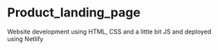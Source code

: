 # Product_landing_page
Website development using HTML, CSS and a little bit JS and deployed using Netlify 
